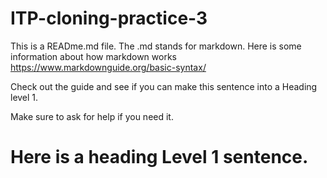 # ITP-cloning-practice-3

This is a READme.md file. The .md stands for markdown. Here is some information about how markdown works https://www.markdownguide.org/basic-syntax/

Check out the guide and see if you can make this sentence into a Heading level 1.

Make sure to ask for help if you need it.

<h1> Here is a heading Level 1 sentence.</h1>